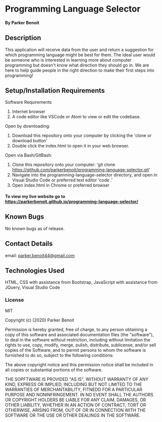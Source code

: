 <link href="css/styles.css" rel="stylesheet" type="text/css">

# Programming Language Selector

#### By Parker Benoit

## Description

This application will receive data from the user and return a suggestion for which programming language might be best for them. The ideal user would be someone who is interested in learning more about computer programming but doesn't know what direction they should go in. We are here to help guide people in the right direction to make their first steps into programming!

## Setup/Installation Requirements

Software Requirements
1. Internet browser
2. A code editor like VSCode or Atom to view or edit the codebase.

Open by downloading:
1. Download this repository onto your computer by clicking the 'clone or download button'
2. Double click the index.html to open it in your web browser.

Open via Bash/GitBash:
1. Clone this repository onto your computer:
'git clone https://github.com/parkerbenoit/programming-language-selector.git'
2. Navigate into the programming-language-selector directory, and open in Visual Studio Code or preferred text editor
'code .'
3. Open index.html in Chrome or preferred browser

#### To view my live website go to https://parkerbenoit.github.io/programming-language-selector/    

## Known Bugs

No known bugs as of release.

## Contact Details

email: parker.benoit44@gmail.com

## Technologies Used

HTML, CSS with assistance from Bootstrap, JavaScript with assistance from JQuery, Visual Studio Code

### License 

MIT

Copyright (c) (2020) Parker Benoit

Permission is hereby granted, free of charge, to any person obtaining a copy of this software and associated documentation files (the "software"), to deal in the software without restriction, including without limitation the rights to use, copy, modify, merge, pulish, distribute, sublicense, and/or sell copies of the Software, and to permit persons to whom the software is furnished to do so, subject to the following conditions:

The above copyright notice and this permission notice shall be included in all copies or substantial portions of the software.

THE SOPFTWARE IS PROVIDED "AS IS", WITHOUT WARRANTY OF ANY KIND, EXPRESS OR IMPLIED, INCLUDING BUT NOT LIMITED TO THE WARRANTIES OF MERCHANTABILITY, FITNEDD FOR A PARTICULAR PURPOSE AND NONINFRINGEMENT. IN NO EVENT SHALL THE AUTHORS OR COPYRIGHT HOLDERS BE LIABLE FOR ANY CLAIM, DAMAGES, OR OTHER LIABILITY, WHETHER IN AN ACTION OF CONTRACT, TORT OR OTHERWISE, ARISING FROM, OUT OF OR IN CONNECTION WITH THE SOFTWARE OR THE USE OR OTHER DEALINGS IN THE SOFTWARE.